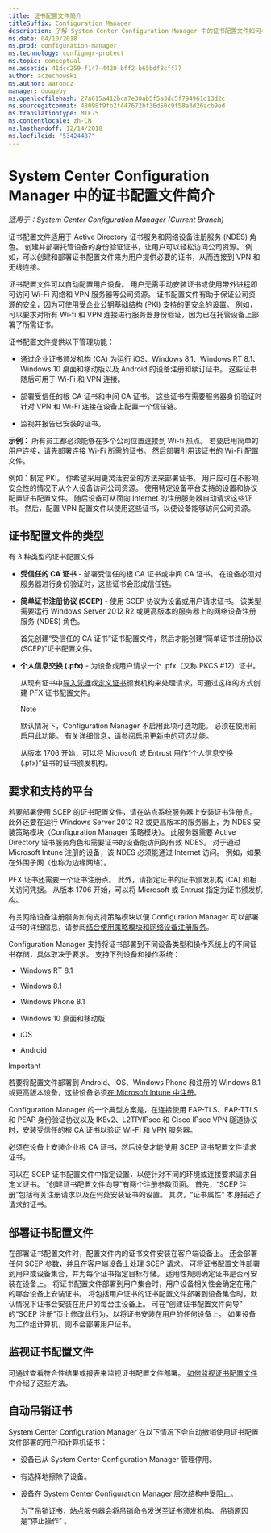 ```yaml
---
title: 证书配置文件简介
titleSuffix: Configuration Manager
description: 了解 System Center Configuration Manager 中的证书配置文件如何与 Active Directory 证书服务一起使用。
ms.date: 04/10/2018
ms.prod: configuration-manager
ms.technology: configmgr-protect
ms.topic: conceptual
ms.assetid: 41dcc259-f147-4420-bff2-b65bdf8cff77
author: aczechowski
ms.author: aaroncz
manager: dougeby
ms.openlocfilehash: 27a615a412bca7e30ab5f5a3dc5f794961d13d2c
ms.sourcegitcommit: 48098f9fb2f447672bf36d50c9f58a3d26acb9ed
ms.translationtype: MTE75
ms.contentlocale: zh-CN
ms.lasthandoff: 12/14/2018
ms.locfileid: "53424487"
---
```

# <a name="introduction-to-certificate-profiles-in-system-center-configuration-manager"></a>System Center Configuration Manager 中的证书配置文件简介

*适用于：System Center Configuration Manager (Current Branch)*


证书配置文件适用于 Active Directory 证书服务和网络设备注册服务 (NDES) 角色。 创建并部署托管设备的身份验证证书，让用户可以轻松访问公司资源。 例如，可以创建和部署证书配置文件来为用户提供必要的证书，从而连接到 VPN 和无线连接。

证书配置文件可以自动配置用户设备。 用户无需手动安装证书或使用带外进程即可访问 Wi-Fi 网络和 VPN 服务器等公司资源。 证书配置文件有助于保证公司资源的安全，因为可使用受企业公钥基础结构 (PKI) 支持的更安全的设置。 例如，可以要求对所有 Wi-fi 和 VPN 连接进行服务器身份验证，因为已在托管设备上部署了所需证书。   

证书配置文件提供以下管理功能：  

-   通过企业证书颁发机构 (CA) 为运行 iOS、Windows 8.1、Windows RT 8.1、Windows 10 桌面和移动版以及 Android 的设备注册和续订证书。 这些证书随后可用于 Wi-Fi 和 VPN 连接。  

-   部署受信任的根 CA 证书和中间 CA 证书。 这些证书在需要服务器身份验证时针对 VPN 和 Wi-Fi 连接在设备上配置一个信任链。  

-   监视并报告已安装的证书。  

**示例：** 所有员工都必须能够在多个公司位置连接到 Wi-fi 热点。 若要启用简单的用户连接，请先部署连接 Wi-Fi 所需的证书。 然后部署引用该证书的 Wi-Fi 配置文件。  

例如：制定 PKI。 你希望采用更灵活安全的方法来部署证书。 用户应可在不影响安全性的情况下从个人设备访问公司资源。 使用特定设备平台支持的设置和协议配置证书配置文件。 随后设备可从面向 Internet 的注册服务器自动请求这些证书。 然后，配置 VPN 配置文件以使用这些证书，以便设备能够访问公司资源。  



## <a name="types-of-certificate-profiles"></a>证书配置文件的类型  
 有 3 种类型的证书配置文件：  

-   **受信任的 CA 证书** - 部署受信任的根 CA 证书或中间 CA 证书。 在设备必须对服务器进行身份验证时，这些证书会形成信任链。  

-   **简单证书注册协议 (SCEP)** - 使用 SCEP 协议为设备或用户请求证书。 该类型需要运行 Windows Server 2012 R2 或更高版本的服务器上的网络设备注册服务 (NDES) 角色。

    首先创建“受信任的 CA 证书”证书配置文件，然后才能创建“简单证书注册协议(SCEP)”证书配置文件。

-   **个人信息交换 (.pfx)** - 为设备或用户请求一个 .pfx（又称 PKCS #12）证书。<!--1321368-->  

    从现有证书中[导入凭据](/sccm/mdm/deploy-use/import-pfx-certificate-profiles)或[定义证书](/sccm/mdm/deploy-use/create-pfx-certificate-profiles)颁发机构来处理请求，可通过这样的方式创建 PFX 证书配置文件。

    > [!Note]  
    > 默认情况下，Configuration Manager 不启用此项可选功能。 必须在使用前启用此功能。 有关详细信息，请参阅[启用更新中的可选功能](/sccm/core/servers/manage/install-in-console-updates#bkmk_options)。<!--505213-->  

    从版本 1706 开始，可以将 Microsoft 或 Entrust 用作“个人信息交换 (.pfx)”证书的证书颁发机构。


## <a name="requirements-and-supported-platforms"></a>要求和支持的平台  
若要部署使用 SCEP 的证书配置文件，请在站点系统服务器上安装证书注册点。 此外还要在运行 Windows Server 2012 R2 或更高版本的服务器上，为 NDES 安装策略模块（Configuration Manager 策略模块）。 此服务器需要 Active Directory 证书服务角色和需要证书的设备能访问的有效 NDES。 对于通过 Microsoft Intune 注册的设备，该 NDES 必须能通过 Internet 访问。 例如，如果在外围子网（也称为边缘网络）。  

PFX 证书还需要一个证书注册点。 此外，请指定证书的证书颁发机构 (CA) 和相关访问凭据。 从版本 1706 开始，可以将 Microsoft 或 Entrust 指定为证书颁发机构。  

有关网络设备注册服务如何支持策略模块以便 Configuration Manager 可以部署证书的详细信息，请参阅[结合使用策略模块和网络设备注册服务](http://go.microsoft.com/fwlink/p/?LinkId=328657)。  

Configuration Manager 支持将证书部署到不同设备类型和操作系统上的不同证书存储，具体取决于要求。 支持下列设备和操作系统：  

-   Windows RT 8.1  

-   Windows 8.1  

-   Windows Phone 8.1  

-   Windows 10 桌面和移动版  

-   iOS  

-   Android  

> [!IMPORTANT]  
>  若要将配置文件部署到 Android、iOS、Windows Phone 和注册的 Windows 8.1 或更高版本设备，这些设备必须[在 Microsoft Intune 中注册](/intune/device-enrollment)。   

Configuration Manager 的一个典型方案是，在连接使用 EAP-TLS、EAP-TTLS 和 PEAP 身份验证协议以及 IKEv2、L2TP/IPsec 和 Cisco IPsec VPN 隧道协议时，安装受信任的根 CA 证书以验证 Wi-Fi 和 VPN 服务器。  

必须在设备上安装企业根 CA 证书，然后设备才能使用 SCEP 证书配置文件请求证书。  

可以在 SCEP 证书配置文件中指定设置，以便针对不同的环境或连接要求请求自定义证书。 “创建证书配置文件向导”有两个注册参数页面。 首先，“SCEP 注册”包括有关注册请求以及在何处安装证书的设置。 其次，“证书属性” 本身描述了请求的证书。  

## <a name="deploying-certificate-profiles"></a>部署证书配置文件  
 在部署证书配置文件时，配置文件内的证书文件安装在客户端设备上。 还会部署任何 SCEP 参数，并且在客户端设备上处理 SCEP 请求。 可将证书配置文件部署到用户或设备集合，并为每个证书指定目标存储。 适用性规则确定证书是否可安装在设备上。 将证书配置文件部署到用户集合时，用户设备相关性会确定在用户的哪台设备上安装证书。 将包括用户证书的证书配置文件部署到设备集合时，默认情况下证书会安装在用户的每台主设备上。 可在“创建证书配置文件向导” 的“SCEP 注册”页上修改此行为，以将证书安装在用户的任何设备上。 如果设备为工作组计算机，则不会部署用户证书。  

## <a name="monitoring-certificate-profiles"></a>监视证书配置文件  

可通过查看符合性结果或报表来监视证书配置文件部署。 [如何监视证书配置文件](/sccm/protect/deploy-use/monitor-certificate-profiles)中介绍了这些方法。


## <a name="automatic-revocation-of-certificates"></a>自动吊销证书  
 System Center Configuration Manager 在以下情况下会自动撤销使用证书配置文件部署的用户和计算机证书：  

- 设备已从 System Center Configuration Manager 管理停用。  

- 有选择地擦除了设备。  

- 设备在 System Center Configuration Manager 层次结构中受阻止。  

  为了吊销证书，站点服务器会将吊销命令发送至证书颁发机构。 吊销原因是“停止操作” 。  
